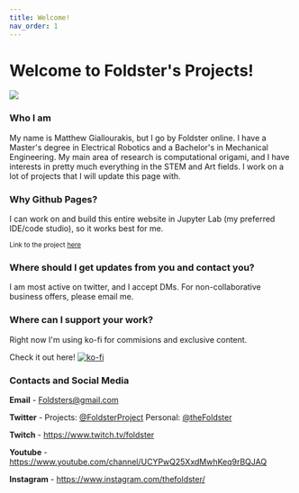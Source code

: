 ```yaml
---
title: Welcome!
nav_order: 1
---
```


# Welcome to Foldster's Projects!

![](https://i.imgur.com/xLlC4pI.png)

### Who I am

My name is Matthew Giallourakis, but I go by Foldster online. I have a Master's degree in Electrical Robotics and a Bachelor's in Mechanical Engineering. 
My main area of research is computational origami, and I have interests in pretty much everything in the STEM and Art fields. 
I work on a lot of projects that I will update this page with.

### Why Github Pages?

I can work on and build this entire website in Jupyter Lab (my preferred IDE/code studio), so it works best for me.

<small>Link to the project [here](https://github.com/foldsters/foldsters.github.io)</small>


### Where should I get updates from you and contact you?

I am most active on twitter, and I accept DMs. For non-collaborative business offers, please email me.

### Where can I support your work?

Right now I'm using ko-fi for commisions and exclusive content.

Check it out here! [![ko-fi](https://www.ko-fi.com/img/githubbutton_sm.svg)](https://ko-fi.com/B0B12PL3S)


### Contacts and Social Media

**Email** - Foldsters@gmail.com

**Twitter** - Projects: [@FoldsterProject](https://twitter.com/FoldsterProject)
              Personal: [@theFoldster](https://twitter.com/theFoldster)

**Twitch** - <https://www.twitch.tv/foldster>

**Youtube** - <https://www.youtube.com/channel/UCYPwQ25XxdMwhKeq9rBQJAQ>

**Instagram** - <https://www.instagram.com/thefoldster/>




